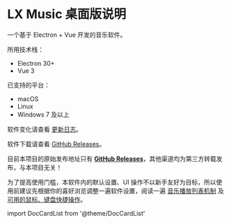 # LX Music 桌面版说明

一个基于 Electron + Vue 开发的音乐软件。

所用技术栈：

- Electron 30+
- Vue 3

已支持的平台：

- macOS
- Linux
- Windows 7 及以上

软件变化请查看 [更新日志](https://github.com/lyswhut/lx-music-desktop/blob/master/CHANGELOG.md)。

软件下载请查看 [GitHub Releases](https://github.com/lyswhut/lx-music-desktop/releases)。

目前本项目的原始发布地址只有 [**GitHub Releases**](https://github.com/lyswhut/lx-music-desktop/releases)，其他渠道均为第三方转载发布，与本项目无关！

为了提高使用门槛，本软件内的默认设置、UI 操作不以新手友好为目标，所以使用前建议先根据你的喜好浏览调整一遍软件设置，阅读一遍 [音乐播放列表机制](/desktop/faq/playlist) 及 [可用的鼠标、键盘快捷操作](/desktop/faq/hotkey)。

import DocCardList from '@theme/DocCardList'

<DocCardList />
